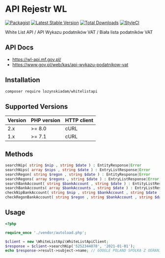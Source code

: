 API Rejestr WL
==============

[![Packagist](https://img.shields.io/packagist/l/lozynskiadam/whitelistapi.svg)](https://packagist.org/packages/lozynskiadam/whitelistapi)
[![Latest Stable Version](https://img.shields.io/packagist/v/lozynskiadam/whitelistapi.svg)](https://packagist.org/packages/lozynskiadam/whitelistapi)
[![Total Downloads](https://img.shields.io/packagist/dt/lozynskiadam/whitelistapi.svg)](https://packagist.org/packages/lozynskiadam/whitelistapi)
[![StyleCI](https://github.styleci.io/repos/338450280/shield?branch=main)](https://github.styleci.io/repos/338450280?branch=main)

White List API / API Wykazu podatników VAT / Biała lista podatników VAT

API Docs
--------

* https://wl-api.mf.gov.pl/
* https://www.gov.pl/web/kas/api-wykazu-podatnikow-vat

Installation
------------

```bash
composer require lozynskiadam/whitelistapi
```

Supported Versions
------------------

| Version | PHP version | HTTP client |
|---------|-------------|-------------|
| 2.x     | \>= 8.0     | cURL        |
| 1.x     | \>= 7.1     | cURL        |

Methods
------------------

```php
searchNip( string $nip , string $date ) : EntityResponse|Error
searchNips( array $nips , string $date ) : EntryListResponse|Error
searchRegon( string $regon , string $date ) : EntityResponse|Error
searchRegons( array $regons , string $date ) : EntryListResponse|Error
searchBankAccount( string $bankAccount , string $date ) : EntityListResponse|Error
searchBankAccounts( array $bankAccounts , string $date ) : EntryListResponse|Error
checkNipBankAccount( string $nip , string $bankAccount , string $date ) : EntityCheckResponse|Error
checkRegonBankAccount( string $regon , string $bankAccount , string $date ) : EntityCheckResponse|Error
```

Usage
------------------

```php
<?php

require_once './vendor/autoload.php';

$client = new \WhiteListApi\WhiteListApiClient;
$response = $client->searchNip('5252344078', '2021-01-01');
echo $response->result->subject->name; // GOOGLE POLAND SPÓŁKA Z OGRANICZONĄ ODPOWIEDZIALNOŚCIĄ
```
